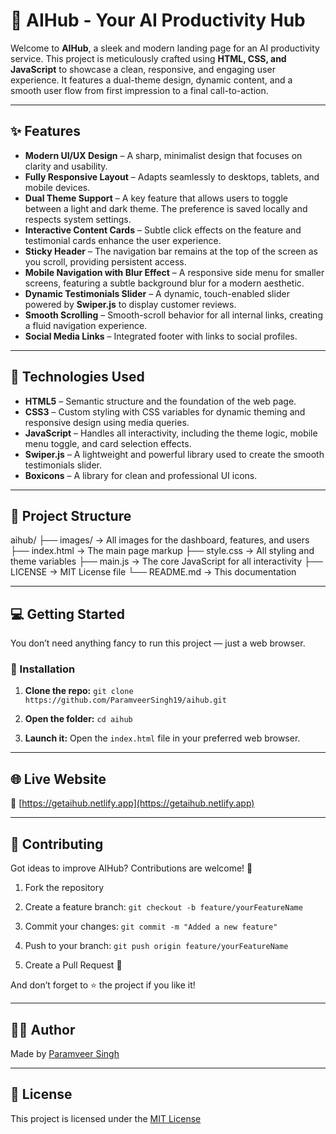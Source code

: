 # 🧠 AIHub - Your AI Productivity Hub

Welcome to **AIHub**, a sleek and modern landing page for an AI productivity service. This project is meticulously crafted using **HTML, CSS, and JavaScript** to showcase a clean, responsive, and engaging user experience. It features a dual-theme design, dynamic content, and a smooth user flow from first impression to a final call-to-action.

---

## ✨ Features

* **Modern UI/UX Design** – A sharp, minimalist design that focuses on clarity and usability.
* **Fully Responsive Layout** – Adapts seamlessly to desktops, tablets, and mobile devices.
* **Dual Theme Support** – A key feature that allows users to toggle between a light and dark theme. The preference is saved locally and respects system settings.
* **Interactive Content Cards** – Subtle click effects on the feature and testimonial cards enhance the user experience.
* **Sticky Header** – The navigation bar remains at the top of the screen as you scroll, providing persistent access.
* **Mobile Navigation with Blur Effect** – A responsive side menu for smaller screens, featuring a subtle background blur for a modern aesthetic.
* **Dynamic Testimonials Slider** – A dynamic, touch-enabled slider powered by **Swiper.js** to display customer reviews.
* **Smooth Scrolling** – Smooth-scroll behavior for all internal links, creating a fluid navigation experience.
* **Social Media Links** – Integrated footer with links to social profiles.

---

## 🚀 Technologies Used

* **HTML5** – Semantic structure and the foundation of the web page.
* **CSS3** – Custom styling with CSS variables for dynamic theming and responsive design using media queries.
* **JavaScript** – Handles all interactivity, including the theme logic, mobile menu toggle, and card selection effects.
* **Swiper.js** – A lightweight and powerful library used to create the smooth testimonials slider.
* **Boxicons** – A library for clean and professional UI icons.

---

## 📁 Project Structure

aihub/
├── images/           → All images for the dashboard, features, and users
├── index.html        → The main page markup
├── style.css         → All styling and theme variables
├── main.js           → The core JavaScript for all interactivity
├── LICENSE           → MIT License file
└── README.md         → This documentation


---

## 💻 Getting Started

You don’t need anything fancy to run this project — just a web browser.

### 🧰 Installation

1.  **Clone the repo:**
    `git clone https://github.com/ParamveerSingh19/aihub.git`
    
2.  **Open the folder:**
    `cd aihub`
    
3.  **Launch it:**
    Open the `index.html` file in your preferred web browser.

---

## 🌐 Live Website

🔗 [https://getaihub.netlify.app](https://getaihub.netlify.app)

---

## 🤝 Contributing

Got ideas to improve AIHub? Contributions are welcome! 🙌

1.  Fork the repository
  
2.  Create a feature branch:
    `git checkout -b feature/yourFeatureName`
    
3.  Commit your changes:
    `git commit -m "Added a new feature"`
    
4.  Push to your branch:
    `git push origin feature/yourFeatureName`
    
5.  Create a Pull Request 🚀

And don’t forget to ⭐ the project if you like it!

---

## 👨‍💻 Author

Made by [Paramveer Singh](https://github.com/ParamveerSingh19)

---

## 📄 License

This project is licensed under the [MIT License](LICENSE)
